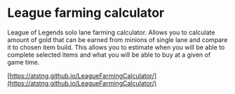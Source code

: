 # League farming calculator

League of Legends solo lane farming calculator. Allows you to calculate amount of gold that can be earned from minions of single lane and compare it to chosen item build. This allows you to estimate when you will be able to complete selected items and what you will be able to buy at a given of game time.

[https://atstng.github.io/LeagueFarmingCalculator/](https://atstng.github.io/LeagueFarmingCalculator/)
